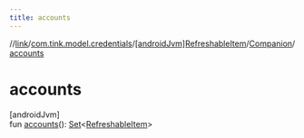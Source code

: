 ```yaml
---
title: accounts
---
```

//[link](../../../../index.html)/[com.tink.model.credentials](../../index.html)/[[androidJvm]RefreshableItem](../index.html)/[Companion](index.html)/[accounts](accounts.html)



# accounts



[androidJvm]\
fun [accounts](accounts.html)(): [Set](https://kotlinlang.org/api/latest/jvm/stdlib/kotlin.collections/-set/index.html)&lt;[RefreshableItem](../index.html)&gt;




